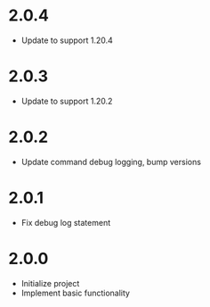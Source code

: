 # 2.0.4

* Update to support 1.20.4

# 2.0.3

* Update to support 1.20.2

# 2.0.2

* Update command debug logging, bump versions

# 2.0.1

* Fix debug log statement

# 2.0.0

* Initialize project
* Implement basic functionality

